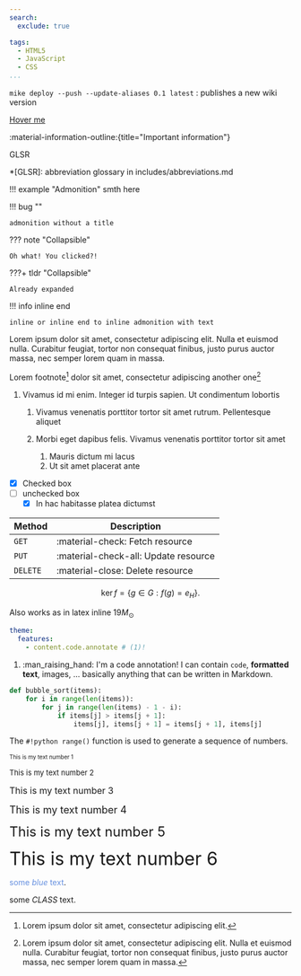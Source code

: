 ```yaml
---
search:
  exclude: true

tags:
  - HTML5
  - JavaScript
  - CSS
...
```


`mike deploy --push --update-aliases 0.1 latest`
: publishes a new wiki version

[Hover me](https://example.com "I'm a tooltip!")

:material-information-outline:{title="Important information"}

GLSR

*[GLSR]: abbreviation glossary in includes/abbreviations.md

<!---  12 types: [note, info, tldr, tip, success, help, warning, fail, danger, bug, example, quote]
       and you can do custom icons/colors as well --->

!!! example "Admonition"
    smth here

!!! bug ""

    admonition without a title

??? note "Collapsible"

    Oh what! You clicked?!

???+ tldr "Collapsible"

    Already expanded    

!!! info inline end

    inline or inline end to inline admonition with text

Lorem ipsum dolor sit amet, consectetur
adipiscing elit. Nulla et euismod nulla.
Curabitur feugiat, tortor non consequat
finibus, justo purus auctor massa, nec
semper lorem quam in massa.

Lorem footnote[^1] dolor sit amet, consectetur adipiscing another one[^2]
[^1]: Lorem ipsum dolor sit amet, consectetur adipiscing elit.
[^2]:
    Lorem ipsum dolor sit amet, consectetur adipiscing elit. Nulla et euismod
    nulla. Curabitur feugiat, tortor non consequat finibus, justo purus auctor
    massa, nec semper lorem quam in massa.

1.  Vivamus id mi enim. Integer id turpis sapien. Ut condimentum lobortis

    1.  Vivamus venenatis porttitor tortor sit amet rutrum. Pellentesque aliquet        

    2.  Morbi eget dapibus felis. Vivamus venenatis porttitor tortor sit amet        

        1.  Mauris dictum mi lacus
        2.  Ut sit amet placerat ante    

- [x] Checked box
- [ ] unchecked box
    * [x] In hac habitasse platea dictumst    

| Method      | Description                          |
| ----------- | ------------------------------------ |
| `GET`       | :material-check:     Fetch resource  |
| `PUT`       | :material-check-all: Update resource |
| `DELETE`    | :material-close:     Delete resource |

$$
\operatorname{ker} f=\{g\in G:f(g)=e_{H}\}{\mbox{.}}
$$

Also works as in latex inline $19 M_{\odot}$

``` yaml
theme:
  features:
    - content.code.annotate # (1)!
```

1.  :man_raising_hand: I'm a code annotation! I can contain `code`, __formatted
    text__, images, ... basically anything that can be written in Markdown.

``` py title="bubble_sort.py" hl_lines="2 3"
def bubble_sort(items):
    for i in range(len(items)):
        for j in range(len(items) - 1 - i):
            if items[j] > items[j + 1]:
                items[j], items[j + 1] = items[j + 1], items[j]
```    
The `#!python range()` function is used to generate a sequence of numbers.

 <font size="1"> This is my text number 1</font>

 <font size="2"> This is my text number 2</font>

 <font size="3"> This is my text number 3</font> 

 <font size="4"> This is my text number 4</font> 

 <font size="5"> This is my text number 5</font> 

 <font size="6"> This is my text number 6</font>

 <span style="color:rgb(103, 145, 224)">some *blue* text</span>.

 <span style="color:var(--class-color)">some *CLASS* text</span>.


<script> 
  var hcolor = 'hi'
  document.getElementById('output').innerHTML = hcolor;
</script>

<body>
    <p id="output"></p>
    <p style="color: var(--my-color)"></p>
</body>
